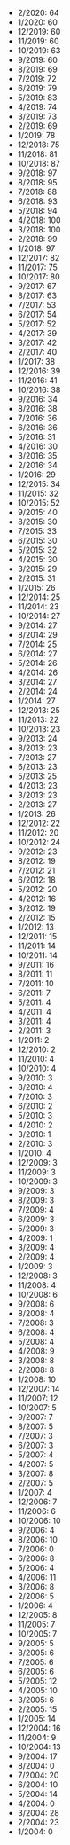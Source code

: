 *  2/2020: 64
*  1/2020: 60
*  12/2019: 60
*  11/2019: 60
*  10/2019: 63
*  9/2019: 60
*  8/2019: 69
*  7/2019: 72
*  6/2019: 79
*  5/2019: 83
*  4/2019: 74
*  3/2019: 73
*  2/2019: 69
*  1/2019: 78
*  12/2018: 75
*  11/2018: 81
*  10/2018: 87
*  9/2018: 97
*  8/2018: 95
*  7/2018: 88
*  6/2018: 93
*  5/2018: 94
*  4/2018: 100
*  3/2018: 100
*  2/2018: 99
*  1/2018: 97
*  12/2017: 82
*  11/2017: 75
*  10/2017: 80
*  9/2017: 67
*  8/2017: 63
*  7/2017: 53
*  6/2017: 54
*  5/2017: 52
*  4/2017: 39
*  3/2017: 42
*  2/2017: 40
*  1/2017: 38
*  12/2016: 39
*  11/2016: 41
*  10/2016: 38
*  9/2016: 34
*  8/2016: 38
*  7/2016: 36
*  6/2016: 36
*  5/2016: 31
*  4/2016: 30
*  3/2016: 35
*  2/2016: 34
*  1/2016: 29
*  12/2015: 34
*  11/2015: 32
*  10/2015: 52
*  9/2015: 40
*  8/2015: 30
*  7/2015: 33
*  6/2015: 30
*  5/2015: 32
*  4/2015: 30
*  3/2015: 29
*  2/2015: 31
*  1/2015: 26
*  12/2014: 25
*  11/2014: 23
*  10/2014: 27
*  9/2014: 27
*  8/2014: 29
*  7/2014: 25
*  6/2014: 27
*  5/2014: 26
*  4/2014: 26
*  3/2014: 27
*  2/2014: 24
*  1/2014: 27
*  12/2013: 25
*  11/2013: 22
*  10/2013: 23
*  9/2013: 24
*  8/2013: 23
*  7/2013: 27
*  6/2013: 23
*  5/2013: 25
*  4/2013: 23
*  3/2013: 23
*  2/2013: 27
*  1/2013: 26
*  12/2012: 22
*  11/2012: 20
*  10/2012: 24
*  9/2012: 23
*  8/2012: 19
*  7/2012: 21
*  6/2012: 18
*  5/2012: 20
*  4/2012: 16
*  3/2012: 19
*  2/2012: 15
*  1/2012: 13
*  12/2011: 15
*  11/2011: 14
*  10/2011: 14
*  9/2011: 16
*  8/2011: 11
*  7/2011: 10
*  6/2011: 7
*  5/2011: 4
*  4/2011: 4
*  3/2011: 4
*  2/2011: 3
*  1/2011: 2
*  12/2010: 2
*  11/2010: 4
*  10/2010: 4
*  9/2010: 3
*  8/2010: 4
*  7/2010: 3
*  6/2010: 2
*  5/2010: 3
*  4/2010: 2
*  3/2010: 1
*  2/2010: 3
*  1/2010: 4
*  12/2009: 3
*  11/2009: 3
*  10/2009: 3
*  9/2009: 3
*  8/2009: 3
*  7/2009: 4
*  6/2009: 3
*  5/2009: 3
*  4/2009: 1
*  3/2009: 4
*  2/2009: 4
*  1/2009: 3
*  12/2008: 3
*  11/2008: 4
*  10/2008: 6
*  9/2008: 6
*  8/2008: 4
*  7/2008: 3
*  6/2008: 4
*  5/2008: 4
*  4/2008: 9
*  3/2008: 8
*  2/2008: 8
*  1/2008: 10
*  12/2007: 14
*  11/2007: 12
*  10/2007: 5
*  9/2007: 7
*  8/2007: 5
*  7/2007: 3
*  6/2007: 3
*  5/2007: 4
*  4/2007: 5
*  3/2007: 8
*  2/2007: 5
*  1/2007: 4
*  12/2006: 7
*  11/2006: 6
*  10/2006: 10
*  9/2006: 4
*  8/2006: 10
*  7/2006: 0
*  6/2006: 8
*  5/2006: 4
*  4/2006: 11
*  3/2006: 8
*  2/2006: 5
*  1/2006: 4
*  12/2005: 8
*  11/2005: 7
*  10/2005: 7
*  9/2005: 5
*  8/2005: 6
*  7/2005: 6
*  6/2005: 6
*  5/2005: 12
*  4/2005: 10
*  3/2005: 6
*  2/2005: 15
*  1/2005: 14
*  12/2004: 16
*  11/2004: 9
*  10/2004: 13
*  9/2004: 17
*  8/2004: 0
*  7/2004: 20
*  6/2004: 10
*  5/2004: 14
*  4/2004: 0
*  3/2004: 28
*  2/2004: 23
*  1/2004: 0